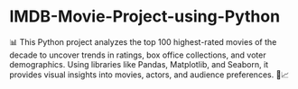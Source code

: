 # IMDB-Movie-Project-using-Python
📊 This Python project analyzes the top 100 highest-rated movies of the decade to uncover trends in ratings, box office collections, and voter demographics. Using libraries like Pandas, Matplotlib, and Seaborn, it provides visual insights into movies, actors, and audience preferences. 🎥📈
